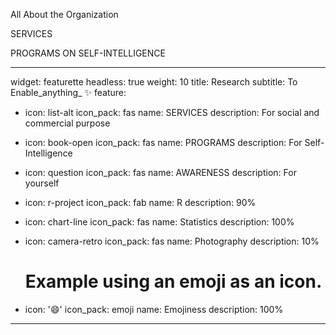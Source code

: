 All About the Organization



SERVICES



PROGRAMS ON SELF-INTELLIGENCE

---
widget: featurette
headless: true
weight: 10
title: Research
subtitle: To Enable_anything_ ✨
feature:
  - icon: list-alt
    icon_pack: fas
    name: SERVICES
    description: For social and commercial purpose
    
  - icon: book-open
    icon_pack: fas
    name: PROGRAMS
    description: For Self-Intelligence
    
  - icon: question
    icon_pack: fas
    name: AWARENESS
    description: For yourself
    
  - icon: r-project
    icon_pack: fab
    name: R
    description: 90%
    
  - icon: chart-line
    icon_pack: fas
    name: Statistics
    description: 100%
    
  - icon: camera-retro
    icon_pack: fas
    name: Photography
    description: 10%
    
    # Example using an emoji as an icon.
  - icon: '😄'
    icon_pack: emoji
    name: Emojiness
    description: 100%
---


